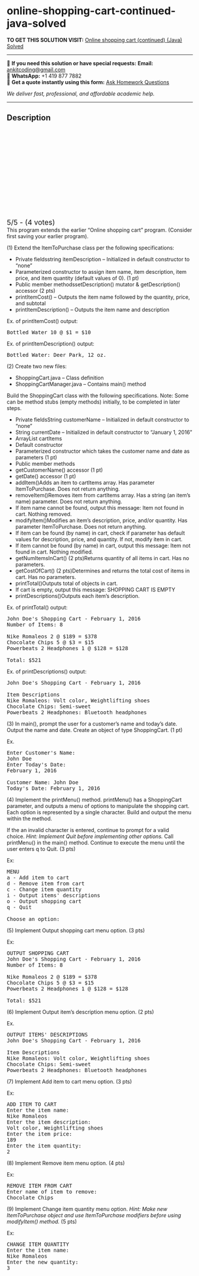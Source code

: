 # online-shopping-cart-continued-java-solved
**TO GET THIS SOLUTION VISIT:** [Online shopping cart (continued) (Java) Solved](https://www.ankitcodinghub.com/product/online-shopping-cart-continued-java-solved/)


---

📩 **If you need this solution or have special requests:** **Email:** ankitcoding@gmail.com  
📱 **WhatsApp:** +1 419 877 7882  
📄 **Get a quote instantly using this form:** [Ask Homework Questions](https://www.ankitcodinghub.com/services/ask-homework-questions/)

*We deliver fast, professional, and affordable academic help.*

---

<h2>Description</h2>



<div class="kk-star-ratings kksr-auto kksr-align-center kksr-valign-top" data-payload="{&quot;align&quot;:&quot;center&quot;,&quot;id&quot;:&quot;5857&quot;,&quot;slug&quot;:&quot;default&quot;,&quot;valign&quot;:&quot;top&quot;,&quot;ignore&quot;:&quot;&quot;,&quot;reference&quot;:&quot;auto&quot;,&quot;class&quot;:&quot;&quot;,&quot;count&quot;:&quot;4&quot;,&quot;legendonly&quot;:&quot;&quot;,&quot;readonly&quot;:&quot;&quot;,&quot;score&quot;:&quot;5&quot;,&quot;starsonly&quot;:&quot;&quot;,&quot;best&quot;:&quot;5&quot;,&quot;gap&quot;:&quot;4&quot;,&quot;greet&quot;:&quot;Rate this product&quot;,&quot;legend&quot;:&quot;5\/5 - (4 votes)&quot;,&quot;size&quot;:&quot;24&quot;,&quot;title&quot;:&quot;Online shopping cart (continued) (Java) Solved&quot;,&quot;width&quot;:&quot;138&quot;,&quot;_legend&quot;:&quot;{score}\/{best} - ({count} {votes})&quot;,&quot;font_factor&quot;:&quot;1.25&quot;}">

<div class="kksr-stars">

<div class="kksr-stars-inactive">
            <div class="kksr-star" data-star="1" style="padding-right: 4px">


<div class="kksr-icon" style="width: 24px; height: 24px;"></div>
        </div>
            <div class="kksr-star" data-star="2" style="padding-right: 4px">


<div class="kksr-icon" style="width: 24px; height: 24px;"></div>
        </div>
            <div class="kksr-star" data-star="3" style="padding-right: 4px">


<div class="kksr-icon" style="width: 24px; height: 24px;"></div>
        </div>
            <div class="kksr-star" data-star="4" style="padding-right: 4px">


<div class="kksr-icon" style="width: 24px; height: 24px;"></div>
        </div>
            <div class="kksr-star" data-star="5" style="padding-right: 4px">


<div class="kksr-icon" style="width: 24px; height: 24px;"></div>
        </div>
    </div>

<div class="kksr-stars-active" style="width: 138px;">
            <div class="kksr-star" style="padding-right: 4px">


<div class="kksr-icon" style="width: 24px; height: 24px;"></div>
        </div>
            <div class="kksr-star" style="padding-right: 4px">


<div class="kksr-icon" style="width: 24px; height: 24px;"></div>
        </div>
            <div class="kksr-star" style="padding-right: 4px">


<div class="kksr-icon" style="width: 24px; height: 24px;"></div>
        </div>
            <div class="kksr-star" style="padding-right: 4px">


<div class="kksr-icon" style="width: 24px; height: 24px;"></div>
        </div>
            <div class="kksr-star" style="padding-right: 4px">


<div class="kksr-icon" style="width: 24px; height: 24px;"></div>
        </div>
    </div>
</div>


<div class="kksr-legend" style="font-size: 19.2px;">
            5/5 - (4 votes)    </div>
    </div>
This program extends the earlier “Online shopping cart” program. (Consider first saving your earlier program).

(1) Extend the ItemToPurchase class per the following specifications:

<ul>
<li>Private fieldsstring itemDescription – Initialized in default constructor to “none”</li>
<li>Parameterized constructor to assign item name, item description, item price, and item quantity (default values of 0). (1 pt)</li>
<li>Public member methodssetDescription() mutator &amp; getDescription() accessor (2 pts)</li>
<li>printItemCost() – Outputs the item name followed by the quantity, price, and subtotal</li>
<li>printItemDescription() – Outputs the item name and description</li>
</ul>
Ex. of printItemCost() output:

<pre class="ql-syntax ql-align-center"><span class="hljs-attribute">Bottled</span> Water <span class="hljs-number">10</span> @ <span class="hljs-variable">$1</span> = <span class="hljs-variable">$10</span>
</pre>
Ex. of printItemDescription() output:

<pre class="ql-syntax ql-align-center"><span class="hljs-attribute">Bottled</span> Water: Deer Park, <span class="hljs-number">12</span> oz.
</pre>
(2) Create two new files:

<ul>
<li>ShoppingCart.java – Class definition</li>
<li>ShoppingCartManager.java – Contains main() method</li>
</ul>
Build the ShoppingCart class with the following specifications. Note: Some can be method stubs (empty methods) initially, to be completed in later steps.

<ul>
<li>Private fieldsString customerName – Initialized in default constructor to “none”</li>
<li>String currentDate – Initialized in default constructor to “January 1, 2016”</li>
<li>ArrayList cartItems</li>
<li>Default constructor</li>
<li>Parameterized constructor which takes the customer name and date as parameters (1 pt)</li>
<li>Public member methods</li>
<li>getCustomerName() accessor (1 pt)</li>
<li>getDate() accessor (1 pt)</li>
<li>addItem()Adds an item to cartItems array. Has parameter ItemToPurchase. Does not return anything.</li>
<li>removeItem()Removes item from cartItems array. Has a string (an item’s name) parameter. Does not return anything.</li>
<li>If item name cannot be found, output this message:&nbsp;Item not found in cart. Nothing removed.</li>
<li>modifyItem()Modifies an item’s description, price, and/or quantity. Has parameter ItemToPurchase. Does not return anything.</li>
<li>If item can be found (by name) in cart, check if parameter has default values for description, price, and quantity. If not, modify item in cart.</li>
<li>If item cannot be found (by name) in cart, output this message:&nbsp;Item not found in cart. Nothing modified.</li>
<li>getNumItemsInCart() (2 pts)Returns quantity of all items in cart. Has no parameters.</li>
<li>getCostOfCart() (2 pts)Determines and returns the total cost of items in cart. Has no parameters.</li>
<li>printTotal()Outputs total of objects in cart.</li>
<li>If cart is empty, output this message:&nbsp;SHOPPING CART IS EMPTY</li>
<li>printDescriptions()Outputs each item’s description.</li>
</ul>
Ex. of printTotal() output:

<pre class="ql-syntax ql-align-center"><span class="hljs-attribute">John</span> Doe<span class="hljs-string">'s Shopping Cart - February 1, 2016
Number of Items: 8

Nike Romaleos 2 @ <span class="hljs-variable">$189</span> = <span class="hljs-variable">$378</span>
Chocolate Chips 5 @ <span class="hljs-variable">$3</span> = <span class="hljs-variable">$15</span>
Powerbeats 2 Headphones 1 @ <span class="hljs-variable">$128</span> = <span class="hljs-variable">$128</span>

Total: <span class="hljs-variable">$521</span>
</span></pre>
Ex. of printDescriptions() output:

<pre class="ql-syntax ql-align-center"><span class="hljs-attribute">John</span> Doe<span class="hljs-string">'s Shopping Cart - February 1, 2016

Item Descriptions
Nike Romaleos: Volt color, Weightlifting shoes
Chocolate Chips: Semi-sweet
Powerbeats 2 Headphones: Bluetooth headphones
</span></pre>
(3) In main(), prompt the user for a customer’s name and today’s date. Output the name and date. Create an object of type ShoppingCart. (1 pt)

Ex.

<pre class="ql-syntax ql-align-center"><span class="hljs-attribute">Enter</span> Customer<span class="hljs-string">'s Name:
John Doe
Enter Today'</span>s Date:
February <span class="hljs-number">1</span>, <span class="hljs-number">2016</span>

Customer Name: John Doe
Today<span class="hljs-string">'s Date: February 1, 2016
</span></pre>
(4) Implement the printMenu() method. printMenu() has a ShoppingCart parameter, and outputs a menu of options to manipulate the shopping cart. Each option is represented by a single character. Build and output the menu within the method.

If the an invalid character is entered, continue to prompt for a valid choice.&nbsp;<em>Hint: Implement Quit before implementing other options.</em>&nbsp;Call printMenu() in the main() method. Continue to execute the menu until the user enters q to Quit. (3 pts)

Ex:

<pre class="ql-syntax ql-align-center">MENU
a - Add item to cart
d - Remove item from cart
c - <span class="hljs-keyword">Change</span> item quantity
i - <span class="hljs-keyword">Output</span> items<span class="hljs-string">' descriptions
o - Output shopping cart
q - Quit

Choose an option: 
</span></pre>
(5) Implement Output shopping cart menu option. (3 pts)

Ex:

<pre class="ql-syntax ql-align-center"><span class="hljs-attribute">OUTPUT</span> SHOPPING CART
John Doe<span class="hljs-string">'s Shopping Cart - February 1, 2016
Number of Items: 8

Nike Romaleos 2 @ <span class="hljs-variable">$189</span> = <span class="hljs-variable">$378</span>
Chocolate Chips 5 @ <span class="hljs-variable">$3</span> = <span class="hljs-variable">$15</span>
Powerbeats 2 Headphones 1 @ <span class="hljs-variable">$128</span> = <span class="hljs-variable">$128</span>

Total: <span class="hljs-variable">$521</span>
</span></pre>
(6) Implement Output item’s description menu option. (2 pts)

Ex.

<pre class="ql-syntax ql-align-center"><span class="hljs-attribute">OUTPUT</span> ITEMS<span class="hljs-string">' DESCRIPTIONS
John Doe'</span>s Shopping Cart - February <span class="hljs-number">1</span>, <span class="hljs-number">2016</span>

Item Descriptions
Nike Romaleos: Volt color, Weightlifting shoes
Chocolate Chips: Semi-sweet
Powerbeats <span class="hljs-number">2</span> Headphones: Bluetooth headphones
</pre>
(7) Implement Add item to cart menu option. (3 pts)

Ex:

<pre class="ql-syntax ql-align-center"><span class="hljs-attribute">ADD</span> ITEM TO CART
Enter the item name:
Nike Romaleos
Enter the item description:
Volt color, Weightlifting shoes
Enter the item price:
<span class="hljs-number">189</span>
Enter the item quantity:
<span class="hljs-number">2</span>
</pre>
(8) Implement Remove item menu option. (4 pts)

Ex:

<pre class="ql-syntax ql-align-center">REMOVE ITEM FROM CART
Enter name <span class="hljs-keyword">of</span> item to remove:
Chocolate Chips
</pre>
(9) Implement Change item quantity menu option.&nbsp;<em>Hint: Make new ItemToPurchase object and use ItemToPurchase modifiers before using modifyItem() method.</em>&nbsp;(5 pts)

Ex:

<pre class="ql-syntax ql-align-center"><span class="hljs-keyword">CHANGE</span> ITEM QUANTITY
Enter the item <span class="hljs-keyword">name</span>:
Nike Romaleos
Enter the <span class="hljs-keyword">new</span> quantity:
<span class="hljs-number">3</span>
</pre>
